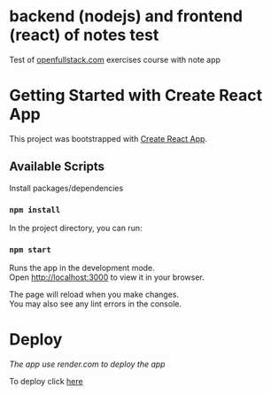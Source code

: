 # backend (nodejs) and frontend (react) of notes test

Test of [openfullstack.com](https://fullstackopen.com) exercises course with note app

# Getting Started with Create React App

This project was bootstrapped with [Create React App](https://github.com/facebook/create-react-app).

## Available Scripts

Install packages/dependencies

### `npm install`

In the project directory, you can run:

### `npm start`

Runs the app in the development mode.\
Open [http://localhost:3000](http://localhost:3000) to view it in your browser.

The page will reload when you make changes.\
You may also see any lint errors in the console.

# Deploy

_The app use render.com to deploy the app_

To deploy click [here](https://backend-notes-test-nodejs.onrender.com/)
